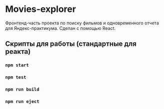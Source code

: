 # Movies-explorer

Фронтенд-часть проекта по поиску фильмов и одновременного отчета для Яндекс-практикума.
Сделан с помощью React.

## Скрипты для работы (стандартные для реакта)

### `npm start`

### `npm test`

### `npm run build`

### `npm run eject`